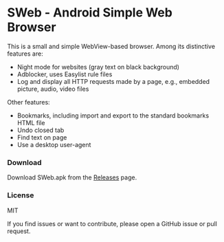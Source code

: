 # SWeb - Android Simple Web Browser

This is a small and simple WebView-based browser. Among its distinctive features are:

- Night mode for websites (gray text on black background)
- Adblocker, uses Easylist rule files
- Log and display all HTTP requests made by a page, e.g., embedded picture, audio, video files

Other features:
- Bookmarks, including import and export to the standard bookmarks HTML file
- Undo closed tab
- Find text on page
- Use a desktop user-agent

### Download
Download SWeb.apk from the [Releases](https://github.com/Anready/sweb-modern/releases/latest) page.

### License
MIT

If you find issues or want to contribute, please open a GitHub issue or pull request.
